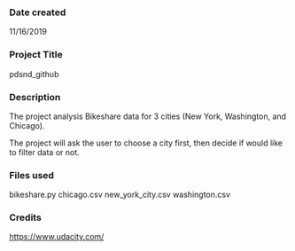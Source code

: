 ### Date created
11/16/2019

### Project Title
pdsnd_github

### Description
The project analysis Bikeshare data for 3 cities (New York, Washington, and Chicago).

The project will ask the user to choose a city first, then decide if would like to filter data or not.

### Files used
bikeshare.py
chicago.csv
new_york_city.csv
washington.csv

### Credits
https://www.udacity.com/
